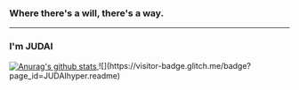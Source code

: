 ###  Where there's a will, there's a way.
---
### I'm JUDAI

<a href="https://github.com/JUDAIhyper">
  <img align="center" src="https://github-readme-stats-teal.vercel.app/api?username=JUDAIhyper&show_icons=true&theme=tokyonight&include_all_commits=True&hide=contribs" alt="Anurag's github stats" />
</a>
![](https://visitor-badge.glitch.me/badge?page_id=JUDAIhyper.readme)
